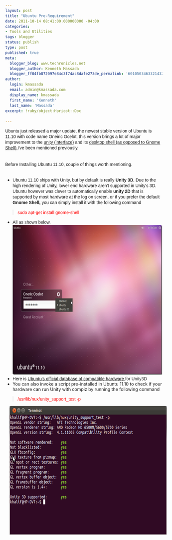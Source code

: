 ```yaml
---
layout: post
title: "Ubuntu Pre-Requirement"
date: 2011-10-14 08:41:00.000000000 -04:00
categories:
- Tools and Utilities
tags: blogger
status: publish
type: post
published: true
meta:
  blogger_blog: www.techronicles.net
  blogger_author: Kenneth Massada
  blogger_ff04fb872097e84c3f74ac8dafe273de_permalink: '6010503463321432858'
author:
  login: kmassada
  email: admin@kmassada.com
  display_name: kmassada
  first_name: 'Kenneth'
  last_name: 'Massada'
excerpt: !ruby/object:Hpricot::Doc

---
```

<p><span style="font-family:Arial, Helvetica, sans-serif;line-height:17px;">Ubuntu just released a major update, the newest stable version of Ubuntu is 11.10 with code name Oneiric Ocelot, this version brings a lot of major improvement to the <a href="http://www.techronicles.net/2011/10/ubuntu-unity-roundup.html">unity (interface)</a> and its <a href="http://www.techronicles.net/2011/10/ubuntu-unity-instead-of-gnome-shell.html">desktop shell (as opposed to Gnome Shell) </a>I've been mentioned previously. </span><br /><span style="background-color:white;color:#333333;font-family:Arial, Helvetica, sans-serif;line-height:17px;"><br /></span><br /><span style="font-family:Arial, Helvetica, sans-serif;"><span style="line-height:17px;">Before Installing Ubuntu 11.10, couple of things worth mentioning. </span></span><br /><span style="color:#333333;font-family:Arial, Helvetica, sans-serif;"><span style="line-height:17px;"><br /></span></span>
<ul>
<li><span style="font-family:Arial, Helvetica, sans-serif;"><span style="line-height:17px;">Ubuntu 11.10 ships with Unity, but by default is really <b>Unity 3D.</b> Due to the high rendering of Unity, lower end hardware aren't supported in Unity's 3D. Ubuntu however was clever to automatically enable <b>unity 2D</b> that is supported by most hardware at the log on screen, or if you prefer the default<b> Gnome Shell, </b>you can simply install it with the following command </span></span></li>
</ul>
<blockquote><p><span style="color:red;font-family:Arial, Helvetica, sans-serif;"><span style="line-height:16px;">sudo apt-get install gnome-shell</span></span></p></blockquote>
<ul>
<li><span style="font-family:Arial, Helvetica, sans-serif;"><span style="line-height:17px;">All as shown below. </span></span><a href="http://techronilces.files.wordpress.com/2011/10/0fc3f-gnome-sessions.png" style="clear:left;display:inline !important;font-family:Arial, Helvetica, sans-serif;margin-bottom:1em;margin-right:1em;text-align:center;"><img border="0" height="480" src="/images/wp/0fc3f-gnome-sessions.png?w=300" width="640" /></a></li>
<li><span style="font-family:Arial, Helvetica, sans-serif;">Here is </span><a href="http://www.ubuntu.com/certification" style="font-family:Arial, Helvetica, sans-serif;">Ubuntu's official database of compatible hardware </a><span style="color:#333333;font-family:Arial, Helvetica, sans-serif;">for Unity3D</span></li>
<li><span style="color:font-family: Arial, Helvetica, sans-serif;">You can also invoke a script pre-installed in Ubuntu 11.10 to check if your hardware can run Unity with compiz by running the following command </span></li>
<p></ul>
<blockquote><p><span style="color:red;font-family:Arial, Helvetica, sans-serif;">/usr/lib/nux/unity_support_test -p</span></p></blockquote>
<div class="separator" style="clear:both;text-align:center;"><a href="http://techronilces.files.wordpress.com/2011/10/62946-screenshotat2011-10-1404253a39253a02.png" style="margin-left:1em;margin-right:1em;"><img border="0" height="412" src="/images/wp/62946-screenshotat2011-10-1404253a39253a02.png?w=300" width="640" /></a></div>
<div class="separator" style="clear:both;text-align:center;"></div>
<p></p>
